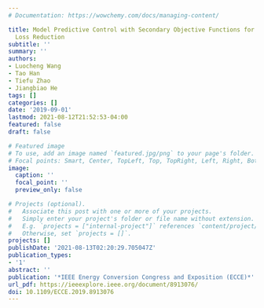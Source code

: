 ```yaml
---
# Documentation: https://wowchemy.com/docs/managing-content/

title: Model Predictive Control with Secondary Objective Functions for Power Module
  Loss Reduction
subtitle: ''
summary: ''
authors:
- Luocheng Wang
- Tao Han
- Tiefu Zhao
- Jiangbiao He
tags: []
categories: []
date: '2019-09-01'
lastmod: 2021-08-12T21:52:53-04:00
featured: false
draft: false

# Featured image
# To use, add an image named `featured.jpg/png` to your page's folder.
# Focal points: Smart, Center, TopLeft, Top, TopRight, Left, Right, BottomLeft, Bottom, BottomRight.
image:
  caption: ''
  focal_point: ''
  preview_only: false

# Projects (optional).
#   Associate this post with one or more of your projects.
#   Simply enter your project's folder or file name without extension.
#   E.g. `projects = ["internal-project"]` references `content/project/deep-learning/index.md`.
#   Otherwise, set `projects = []`.
projects: []
publishDate: '2021-08-13T02:20:29.705047Z'
publication_types:
- '1'
abstract: ''
publication: '*IEEE Energy Conversion Congress and Exposition (ECCE)*'
url_pdf: https://ieeexplore.ieee.org/document/8913076/
doi: 10.1109/ECCE.2019.8913076
---
```


